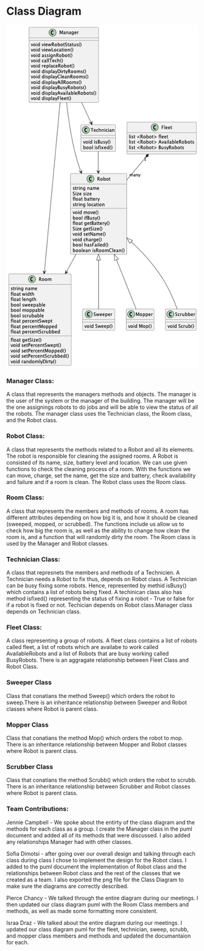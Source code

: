 # Class Diagram

![image](ClassDiagram.png)

### Manager Class:
A class that represents the managers methods and objects. The manager is the user of the system or the manager of the building. The manager will be the one assignings robots to do jobs and will be able to view the status of all the robots. The manager class uses the Technician class, the Room class, and the Robot class.

### Robot Class:
A class that represents the methods related to a Robot and all its elements. The robot is responsible for cleaning the assigned rooms. A Robot is consisted of its name, size, battery level and location. We can use given functions to check the cleaning process of a room. With the functions we can move, charge, set the name, get the size and battery, check availability and failure and if a room is clean. The Robot class uses the Room class.

### Room Class:
A class that represents the members and methods of rooms.  A room has different attributes depending on how big it is, and how it should be cleaned (sweeped, mopped, or scrubbed).  The functions include us allow us to check how big the room is, as well as the ability to change how clean the room is, and a function that will randomly dirty the room.  The Room class is used by the Manager and Robot classes.

### Technician Class: 
A class that represnets the members and methods of a Technicien. A Technician needs a Robot to fix thus, depends on Robot class. A Technician can be busy fixing some robots. Hence, represented by methid isBusy() which contains a list of robots being fixed. A techinican class also has method isfixed() representing the status of fixing a robot - True or false for if a robot is fixed or not. Techician depends on Robot class.Manager class depends on Technician class.

### Fleet Class: 
A class representing a group of robots. A fleet class contains a list of robots called fleet, a list of robots which are availabe to work called AvailableRobots and a list of Robots that are busy working called BusyRobots. There is an aggragate relationship between Fleet Class and Robot Class. 

### Sweeper Class
Class that conatians the method Sweep() which orders the robot to sweep.There is an inheritance relationship between Sweeper and Robot classes where Robot is parent class. 

### Mopper Class
Class that conatians the method Mop() which orders the robot to mop. There is an inheritance relationship between Mopper and Robot classes where Robot is parent class. 

### Scrubber Class
Class that conatians the method Scrubb() which orders the robot to scrubb. There is an inheritance relationship between Scrubber and Robot classes where Robot is parent class.  



### Team Contributions: 
Jennie Campbell - We spoke about the entirty of the class diagram and the methods for each class as a group. I create the Manager class in the puml document and added all of its methods that were discussed. I also added any relationships Manager had with other classes.

Sofia Dimotsi - after going over our overall design and talking through each class during class I chose to implement the design for the Robot class. I added to the puml document the implementation of Robot class and the relationships between Robot class and the rest of the classes that we created as a team. I also exported the png file for the Class Diagram to make sure the diagrams are correctly described. 

Pierce Chancy - We talked through the entire diagram during our meetings.  I then updated our class diagram puml with the Room Class members and methods, as well as made some formatting more consistent.

Israa Draz - We talked about the entire diagram during our meetings.  I updated our  class diagram puml for the fleet, technician, sweep, scrubb, and mopper class members and methods and updated the documantaion for each. 